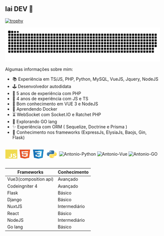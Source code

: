 ## Iai DEV 👋

[![trophy](https://github-profile-trophy.vercel.app/?username=antoniosaints&row=1&column=6&&theme=monokai&margin-w=15)](https://github.com/ryo-ma/github-profile-trophy)

<picture>
  <source
    media="(prefers-color-scheme: dark)"
    srcset="https://raw.githubusercontent.com/antoniosaints/antoniosaints/output/github-contribution-grid-snake-dark.svg"
  />
  <source
    media="(prefers-color-scheme: light)"
    srcset="https://raw.githubusercontent.com/antoniosaints/antoniosaints/output/github-contribution-grid-snake.svg"
  />
  <img
    alt="github contribution grid snake animation"
    src="https://raw.githubusercontent.com/antoniosaints/antoniosaints/output/github-contribution-grid-snake.svg"
  />
</picture>

Algumas informações sobre mim:

- 📚 Experiência em TS/JS, PHP, Python, MySQL, VueJS, Jquery, NodeJS
- 🕹️ Desenvolvedor autodidata
- 👾 5 anos de experiência com PHP
- 💛 4 anos de experiência com JS e TS
- 💚 Bom conhecimento em VUE 3 e NodeJS
- 💙 Aprendendo Docker
- ⏳ WebSocket com Socket.IO e Ratchet PHP
- 📙 Explorando GO lang
- ✨ Experiência com ORM ( Sequelize, Doctrine e Prisma )
- 📃 Conhecimento nos frameworks (ExpressJs, ElysiaJs, Baojs, Gin, Flask)

<div dir="auto"><br>
  <img align="center" alt="Rafa-Js" height="30" width="40" src="https://raw.githubusercontent.com/devicons/devicon/master/icons/javascript/javascript-plain.svg" style="max-width: 100%;">

  <img align="center" alt="Antonio-HTML" height="30" width="40" src="https://raw.githubusercontent.com/devicons/devicon/master/icons/html5/html5-original.svg" style="max-width: 100%;">
  <img align="center" alt="Antonio-CSS" height="30" width="40" src="https://raw.githubusercontent.com/devicons/devicon/master/icons/css3/css3-original.svg" style="max-width: 100%;">
  <img align="center" alt="Antonio-Python" height="30" width="40" src="https://raw.githubusercontent.com/devicons/devicon/master/icons/python/python-original.svg" style="max-width: 100%;">
  <img align="center" alt="Antonio-Python" height="30" width="40" src="https://www.php.net/images/logos/new-php-logo.svg" style="max-width: 100%;">
  <img align="center" alt="Antonio-Vue" height="30" width="40" src="https://upload.wikimedia.org/wikipedia/commons/f/f1/Vue.png" style="max-width: 100%;">
  <img align="center" alt="Antonio-GO" height="30" width="40" src="https://upload.wikimedia.org/wikipedia/commons/0/05/Go_Logo_Blue.svg" style="max-width: 100%;">

</div>

<br>

|Frameworks|Conhecimento|
|----------|------------|
|Vue3(composition api)|Avançado|
|Codeingniter 4|Avançado|
|Flask|Básico|
|Django|Básico|
|NuxtJS|Intermediário|
|React|Básico|
|NodeJS|Intermediário|
|Go lang|Básico|
